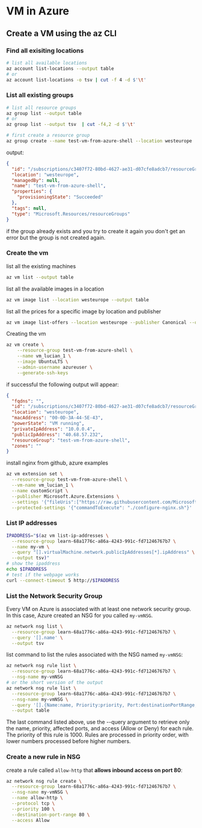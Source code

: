 # VM in Azure

## Create a VM using the az CLI

### Find all exisiting locations

```bash
# list all available locations
az account list-locations --output table
# or
az account list-locations -o tsv | cut -f 4 -d $'\t'
```

### List all existing groups

```bash
# list all resource groups
az group list --output table
# or 
az group list --output tsv  | cut -f4,2 -d $'\t' 
```

```bash
# first create a resource group
az group create --name test-vm-from-azure-shell --location westeurope
```
output:

```json
{
  "id": "/subscriptions/c3407f72-80bd-4627-ae31-d07cfe8adcb7/resourceGroups/test-vm-from-azure-shell",
  "location": "westeurope",
  "managedBy": null,
  "name": "test-vm-from-azure-shell",
  "properties": {
    "provisioningState": "Succeeded"
  },
  "tags": null,
  "type": "Microsoft.Resources/resourceGroups"
}
```

if the group already exists and you try to create it again you don't get an error but the group is not created again.

### Create the vm

list all the existing machines

```bash
az vm list --output table
```

list all the available images in a location

```bash
az vm image list --location westeurope --output table
```

list all the prices for a specific image by location and publisher

```bash
az vm image list-offers --location westeurope --publisher Canonical --output table
```

Creating the vm

```bash
az vm create \
    --resource-group test-vm-from-azure-shell \
    --name vm_lucian_1 \
    --image UbuntuLTS \
    --admin-username azureuser \
    --generate-ssh-keys
```

if successful the following output will appear:

```json
{
  "fqdns": "",
  "id": "/subscriptions/c3407f72-80bd-4627-ae31-d07cfe8adcb7/resourceGroups/test-vm-from-azure-shell/providers/Microsoft.Compute/virtualMachines/vm_lucian_1",
  "location": "westeurope",
  "macAddress": "00-0D-3A-44-5E-43",
  "powerState": "VM running",
  "privateIpAddress": "10.0.0.4",
  "publicIpAddress": "40.68.57.232",
  "resourceGroup": "test-vm-from-azure-shell",
  "zones": ""
}
```
install nginx from github, azure examples

```bash 
az vm extension set \
  --resource-group test-vm-from-azure-shell \
  --vm-name vm_lucian_1 \
  --name customScript \
  --publisher Microsoft.Azure.Extensions \
  --settings '{"fileUris":["https://raw.githubusercontent.com/MicrosoftDocs/mslearn-welcome-to-azure/master/configure-nginx.sh"]}' \
  --protected-settings '{"commandToExecute": "./configure-nginx.sh"}'
```

### List IP addresses

```bash
IPADDRESS="$(az vm list-ip-addresses \
  --resource-group learn-68a1776c-a86a-4243-991c-fd71246767b7 \
  --name my-vm \
  --query "[].virtualMachine.network.publicIpAddresses[*].ipAddress" \
  --output tsv)"
# show the ipaddress
echo $IPADDRESS
# test if the webpage works
curl --connect-timeout 5 http://$IPADDRESS
```

### List the Network Security Group

Every VM on Azure is associated with at least one network security group. In this case, Azure created an NSG for you called `my-vmNSG`.

```bash
az network nsg list \
  --resource-group learn-68a1776c-a86a-4243-991c-fd71246767b7 \
  --query '[].name' \
  --output tsv
```

list command to list the rules associated with the NSG named `my-vmNSG`:

```bash
az network nsg rule list \
  --resource-group learn-68a1776c-a86a-4243-991c-fd71246767b7 \
  --nsg-name my-vmNSG
# or the short version of the output
az network nsg rule list \
  --resource-group learn-68a1776c-a86a-4243-991c-fd71246767b7 \
  --nsg-name my-vmNSG \
  --query '[].{Name:name, Priority:priority, Port:destinationPortRange, Access:access}' \
  --output table
```
The last command listed above, use the --query argument to retrieve only the name, priority, affected ports, and access (Allow or Deny) for each rule.
The priority of this rule is 1000. Rules are processed in priority order, with lower numbers processed before higher numbers.

### Create a new rule in NSG

create a rule called `allow-http` that **allows inbound access on port 80**:

```bash
az network nsg rule create \
  --resource-group learn-68a1776c-a86a-4243-991c-fd71246767b7 \
  --nsg-name my-vmNSG \
  --name allow-http \
  --protocol tcp \
  --priority 100 \
  --destination-port-range 80 \
  --access Allow
```